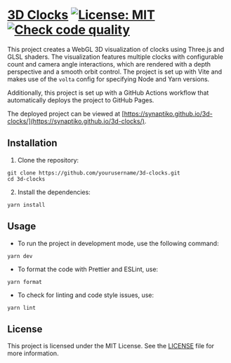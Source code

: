 # [3D Clocks](https://synaptiko.github.io/3d-clocks/) [![License: MIT](https://img.shields.io/badge/License-MIT-yellow.svg)](https://github.com/synaptiko/3d-clocks/blob/master/LICENSE) [![Check code quality](https://github.com/synaptiko/3d-clocks/actions/workflows/check-code-quality.yml/badge.svg)](https://github.com/synaptiko/3d-clocks/actions/workflows/check-code-quality.yml)

This project creates a WebGL 3D visualization of clocks using Three.js and GLSL shaders. The visualization features multiple clocks with configurable count and camera angle interactions, which are rendered with a depth perspective and a smooth orbit control. The project is set up with Vite and makes use of the `volta` config for specifying Node and Yarn versions.

Additionally, this project is set up with a GitHub Actions workflow that automatically deploys the project to GitHub Pages.

The deployed project can be viewed at [https://synaptiko.github.io/3d-clocks/](https://synaptiko.github.io/3d-clocks/).

## Installation

1. Clone the repository:

```
git clone https://github.com/yourusername/3d-clocks.git
cd 3d-clocks
```

2. Install the dependencies:

```
yarn install
```

## Usage

- To run the project in development mode, use the following command:

```
yarn dev
```

- To format the code with Prettier and ESLint, use:

```
yarn format
```

- To check for linting and code style issues, use:

```
yarn lint
```

## License

This project is licensed under the MIT License. See the [LICENSE](LICENSE) file for more information.
